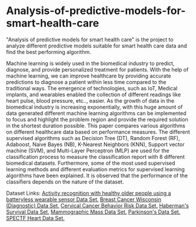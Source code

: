 # Analysis-of-predictive-models-for-smart-health-care
"Analysis of predictive models for smart health care" is the project to analyze different predictive models suitable for smart health care data and find the best performing algorithm.

Machine learning is widely used in the biomedical industry to predict, diagnose, and provide personalized treatment for patients. With the help of machine learning, we can improve healthcare by providing accurate predictions to diagnose a patient within less time compared to the traditional ways. The emergence of technologies, such as IoT, Medical implants, and wearables enabled the collection of different readings like heart pulse, blood pressure, etc.., easier. As the growth of data in the biomedical industry is increasing exponentially, with this huge amount of data generated different machine learning algorithms can be implemented to focus and highlight the problem region and provide the required solution in the shortest duration possible. This paper compares various algorithms on different healthcare data based on performance measures. The different supervised algorithms such as Decision Tree (DT), Random Forest (RF), Adaboost, Naive Bayes (NB), K-Nearest Neighbors (KNN), Support vector machine (SVM), and Multi-Layer Perceptron (MLP) are used for the classification process to measure the classification report with 8 different biomedical datasets. Furthermore, some of the most used supervised learning methods and different evaluation metrics for supervised learning algorithms have been explained. It is observed that the performance of the classifiers depends on the nature of the dataset.



Dataset Links:
[Activity recognition with healthy older people using a batteryless wearable sensor Data Set.](https://archive.ics.uci.edu/ml/datasets/Activity+recognition+with+healthy+older+people+using+a+batteryless+wearable+sensor)
[Breast Cancer Wisconsin (Diagnostic) Data Set.](https://archive.ics.uci.edu/ml/datasets/Breast+Cancer+Wisconsin+%28Diagnostic%29)
[Cervical Cancer Behavior Risk Data Set.](https://archive.ics.uci.edu/ml/datasets/Cervical+Cancer+Behavior+Risk)
[Haberman's Survival Data Set.](https://archive.ics.uci.edu/ml/datasets/Haberman%27s+Survival)
[Mammographic Mass Data Set.](https://archive.ics.uci.edu/ml/datasets/Mammographic+Mass)
[Parkinson's Data Set.](https://archive.ics.uci.edu/ml/datasets/Parkinsons)
[SPECTF Heart Data Set.](https://archive.ics.uci.edu/ml/datasets/SPECTF+Heart)
